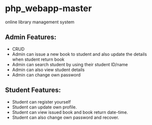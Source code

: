 # php_webapp-master
online library management system
<!DOCTYPE html>
<html>
<body>





<h2>Admin Features:</h2>

<ul>
<li>CRUD</li>
<li>Admin can issue a new book to student and also update the details when student return book</li>
<li>Admin can search student by using their student ID/name</li>
<li>Admin can also view student details</li>
<li>Admin can change own password</li>
</ul>

<h2>Student Features:</h2>

<ul>
<li>Student can register yourself</li>
<li>Student can update own profile.</li>
<li>Student can view issued book and book return date-time.</li>
<li>Student can also change own password and recover.</li>

</ul>

</body>
</html>
